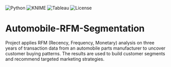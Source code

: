 ![Python](https://img.shields.io/badge/Python-3.9-blue?logo=python)
![KNIME](https://img.shields.io/badge/KNIME-Analytics-yellow?logo=knime)
![Tableau](https://img.shields.io/badge/Tableau-Public-orange?logo=tableau)
![License](https://img.shields.io/badge/License-MIT-green)


# Automobile-RFM-Segmentation
Project applies RFM (Recency, Frequency, Monetary) analysis on three years of transaction data from an automobile parts manufacturer to uncover customer buying patterns. The results are used to build customer segments and recommend targeted marketing strategies.

